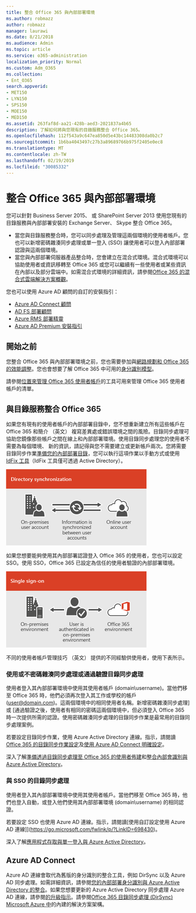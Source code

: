 ```yaml
---
title: 整合 Office 365 與內部部署環境
ms.author: robmazz
author: robmazz
manager: laurawi
ms.date: 8/21/2018
ms.audience: Admin
ms.topic: article
ms.service: o365-administration
localization_priority: Normal
ms.custom: Adm_O365
ms.collection:
- Ent_O365
search.appverid:
- MET150
- LYN150
- SPS150
- MOE150
- MED150
ms.assetid: 263faf8d-aa21-428b-aed3-2021837a4b65
description: 了解如何將與您現有的目錄服務整合 Office 365。
ms.openlocfilehash: 112f543a9c647ea850d5e43bc14483308da0b2c7
ms.sourcegitcommit: 1b6ba4043497c27b3a89689766b975f2405e0ec8
ms.translationtype: MT
ms.contentlocale: zh-TW
ms.lasthandoff: 02/19/2019
ms.locfileid: "30085332"
---
```

# <a name="office-365-integration-with-on-premises-environments"></a>整合 Office 365 與內部部署環境

您可以針對 Business Server 2015、 或 SharePoint Server 2013 使用您現有的目錄服務與內部部署安裝的 Exchange Server、 Skype 整合 Office 365。
  
 - 當您與目錄服務整合時，您可以同步處理及管理這兩個環境的使用者帳戶。您也可以新增密碼雜湊同步處理或單一登入 (SSO) 讓使用者可以登入內部部署認證與這兩個環境。
 - 當您與內部部署伺服器產品整合時，您會建立在混合式環境。混合式環境可以協助使用者或資訊移轉至 Office 365 或您可以繼續有一些使用者或某些資訊在內部以及部分雲端中。如需混合式環境的詳細資訊，請參閱[Office 365 的混合式雲端解決方案概觀](https://support.office.com/article/59616fab-acdb-40e9-b414-cf0c965c80b7)。

您也可以使用 Azure AD 顧問的自訂的安裝指引：
- [Azure AD Connect 顧問](https://aka.ms/aadconnectpwsync)
- [AD FS 部署顧問](https://aka.ms/adfsguidance)
- [Azure RMS 部署精靈](https://aka.ms/azuremsguidance)
- [Azure AD Premium 安裝指引](https://aka.ms/aadpguidance)
   
## <a name="before-you-begin"></a>開始之前
您整合 Office 365 與內部部署環境之前，您也需要參加與[網路規劃和 Office 365 的效能調整](network-planning-and-performance.md)。您也會想要了解 Office 365 中可用的[身分識別模型](about-office-365-identity.md)。 

請參閱[位置來管理 Office 365 使用者帳戶](manage-office-365-accounts.md)的工具可用來管理 Office 365 使用者帳戶的清單。 
  
## <a name="integrate-office-365-with-directory-services"></a>與目錄服務整合 Office 365
如果您有現有的使用者帳戶的內部部署目錄中，您不想重新建立所有這些帳戶在 Office 365 和簡介 （英文） 複寫差異處或錯誤環境之間的風險。目錄同步處理可協助您鏡像那些帳戶之間在線上和內部部署環境。使用目錄同步處理您的使用者不需要為每個環境、 新的資訊，請記得與您不需要建立或更新帳戶兩次。您將需要目錄同步作業[準備您的內部部署目錄](prepare-for-directory-synchronization.md)，您可以執行這項作業以手動方式或使用[IdFix 工具](install-and-run-idfix.md)（IdFix 工具僅可透過 Active Directory）。 
  
![使用目錄同步處理可保留在內部部署和線上的使用者帳戶資訊進行同步處理](media/a64af0d0-9be6-46b1-8727-277e683abf5e.png)
  
如果您想要能夠使用其內部部署認證登入 Office 365 的使用者，您也可以設定 SSO。使用 SSO，Office 365 已設定為信任的使用者驗證的內部部署環境。
  
![搭配單一登入，相同的帳戶是可在內部部署與線上環境](media/d76235f2-8a53-405e-b8ef-dfa4cfc208b8.png)
  
不同的使用者帳戶管理技巧 （英文） 提供的不同經驗供使用者，使用下表所示。
 
### <a name="directory-synchronization-with-or-without-password-hash-synchronization-or-pass-through-authentication"></a>**使用或不密碼雜湊同步處理或通過驗證目錄同步處理**
使用者登入其內部部署環境中使用其使用者帳戶 (domain\username)。當他們移至 Office 365 時，他們必須再次登入其工作或學校的帳戶 (user@domain.com)。這兩個環境中的相同使用者名稱。新增密碼雜湊同步處理] 或 [通過驗證之後，使用者有相同的密碼這兩個環境中，但必須登入 Office 365 時一次提供所需的認證。使用密碼雜湊同步處理的目錄同步作業是最常用的目錄同步處理案例。

若要設定目錄同步作業，使用 Azure Active Directory 連線。指示，請閱讀[Office 365 的目錄同步作業設定](set-up-directory-synchronization.md)及[使用 Azure AD Connect 明確設定](https://go.microsoft.com/fwlink/p/?LinkId=698537)。

深入了解[準備透過目錄同步處理至 Office 365 的使用者佈建](prepare-for-directory-synchronization.md)和[整合內部會識別與 Azure Active Directory](https://go.microsoft.com/fwlink/?LinkId=518101)。

### <a name="directory-synchronization-with-sso"></a>**與 SSO 的目錄同步處理**
使用者登入其內部部署環境中使用其使用者帳戶。當他們移至 Office 365 時，他們也登入自動，或登入他們使用其內部部署環境 (domain\username) 的相同認證。

若要設定 SSO 也使用 Azure AD 連線。指示，請閱讀[使用自訂設定使用 Azure AD 連線]](https://go.microsoft.com/fwlink/p/?LinkID=698430)。

深入了解[應用程式存取與單一登入與 Azure Active Directory](https://go.microsoft.com/fwlink/p/?LinkId=698604)。

## <a name="azure-ad-connect"></a>Azure AD Connect
Azure AD 連線會取代為舊版的身分識別的整合工具，例如 DirSync 以及 Azure AD 同步處理。如需詳細資訊，請參閱[您的內部部署身分識別與 Azure Active Directory 的整合](https://go.microsoft.com/fwlink/p/?LinkId=527969)。如果您想要更新的 Azure Active Directory 同步處理 Azure AD 連線，請參閱[的升級指示](https://go.microsoft.com/fwlink/p/?LinkId=733240)。請參閱[Office 365 目錄同步處理 (DirSync) Microsoft Azure 中](https://go.microsoft.com/fwlink/?LinkId=517887)的內建的解決方案架構。